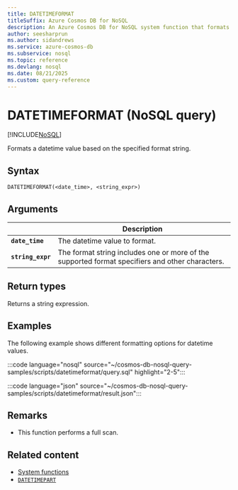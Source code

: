 ```yaml
---
title: DATETIMEFORMAT
titleSuffix: Azure Cosmos DB for NoSQL
description: An Azure Cosmos DB for NoSQL system function that formats a datetime value based on the specified format string.
author: seesharprun
ms.author: sidandrews
ms.service: azure-cosmos-db
ms.subservice: nosql
ms.topic: reference
ms.devlang: nosql
ms.date: 08/21/2025
ms.custom: query-reference
---
```


# DATETIMEFORMAT (NoSQL query)

[!INCLUDE[NoSQL](../../includes/appliesto-nosql.md)]

Formats a datetime value based on the specified format string.

## Syntax

```nosql
DATETIMEFORMAT(<date_time>, <string_expr>)  
```  

## Arguments

| | Description |
| --- | --- |
| **`date_time`** | The datetime value to format. |
| **`string_expr`** | The format string includes one or more of the supported format specifiers and other characters. |

## Return types

Returns a string expression.

## Examples

The following example shows different formatting options for datetime values.

:::code language="nosql" source="~/cosmos-db-nosql-query-samples/scripts/datetimeformat/query.sql" highlight="2-5":::

:::code language="json" source="~/cosmos-db-nosql-query-samples/scripts/datetimeformat/result.json":::

## Remarks

- This function performs a full scan.

## Related content

- [System functions](system-functions.yml)
- [`DATETIMEPART`](datetimepart.md)
